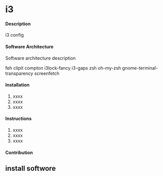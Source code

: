 # i3

#### Description
i3 config

#### Software Architecture
Software architecture description

feh clipit compton 
i3lock-fancy i3-gaps 
zsh oh-my-zsh
gnome-terminal-transparency 
screenfetch

#### Installation

1. xxxx
2. xxxx
3. xxxx

#### Instructions

1. xxxx
2. xxxx
3. xxxx

#### Contribution

## install softwore

	
